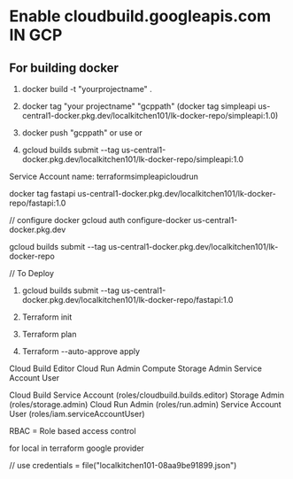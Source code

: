 # Enable cloudbuild.googleapis.com IN GCP

## For building docker
1) docker build -t "yourprojectname" .
2) docker tag "your projectname" "gcppath" (docker tag simpleapi us-central1-docker.pkg.dev/localkitchen101/lk-docker-repo/simpleapi:1.0)
3) docker push "gcppath" or use 
or 

1) gcloud builds submit --tag us-central1-docker.pkg.dev/localkitchen101/lk-docker-repo/simpleapi:1.0


Service Account name: terraformsimpleapicloudrun

docker tag fastapi us-central1-docker.pkg.dev/localkitchen101/lk-docker-repo/fastapi:1.0


// configure docker
gcloud auth configure-docker us-central1-docker.pkg.dev

gcloud builds submit --tag us-central1-docker.pkg.dev/localkitchen101/lk-docker-repo



// To Deploy

1) gcloud builds submit --tag us-central1-docker.pkg.dev/localkitchen101/lk-docker-repo/fastapi:1.0

1) Terraform init 
2) Terraform plan
3) Terraform --auto-approve apply



Cloud Build Editor
Cloud Run Admin
Compute Storage Admin
Service Account User

Cloud Build Service Account (roles/cloudbuild.builds.editor)
Storage Admin (roles/storage.admin)
Cloud Run Admin (roles/run.admin)
Service Account User (roles/iam.serviceAccountUser)


RBAC = Role based access control 

for local in terraform google provider

// use  credentials = file("localkitchen101-08aa9be91899.json")

